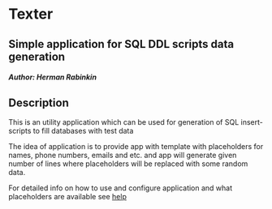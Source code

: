 # Texter

## Simple application for SQL DDL scripts data generation

##### Author: Herman Rabinkin

## Description

This is an utility application which can be used for generation of
SQL insert-scripts to fill databases with test data

The idea of application is to provide app with template with
placeholders for names, phone numbers, emails and etc.
and app will generate given number of lines where placeholders
will be replaced with some random data. 

For detailed info on how to use and configure application and
what placeholders are available see [help](src/main/resources/help.txt) 
